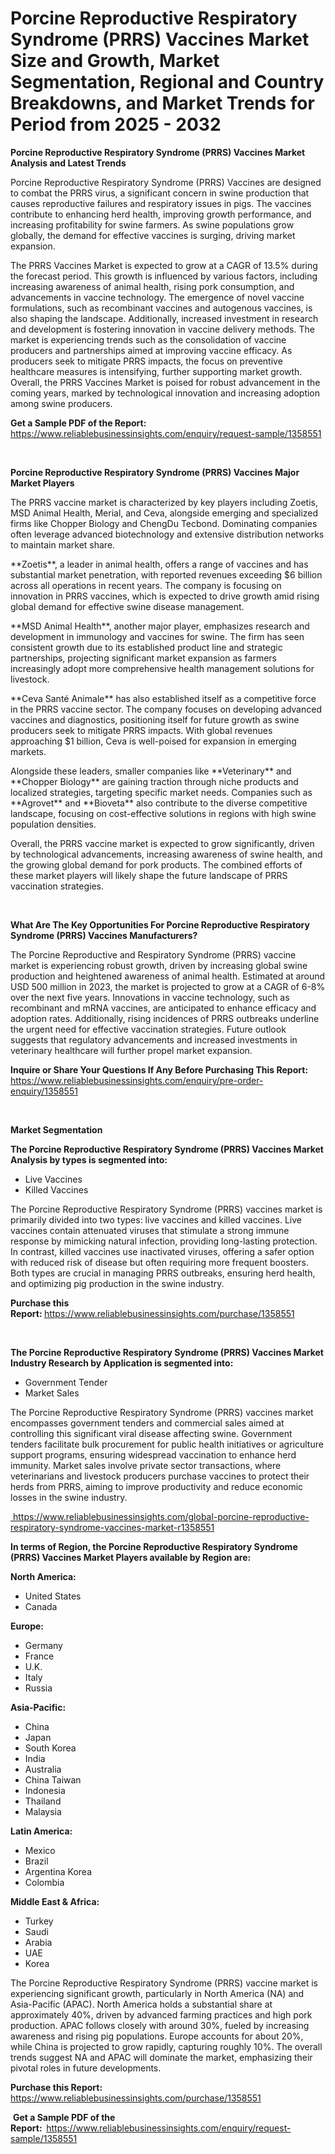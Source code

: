 <p><h1>Porcine Reproductive Respiratory Syndrome (PRRS) Vaccines Market Size and Growth, Market Segmentation, Regional and Country Breakdowns, and Market Trends for Period from 2025 -  2032</h1></p><p><strong>Porcine Reproductive Respiratory Syndrome (PRRS) Vaccines Market Analysis and Latest Trends</strong></p>
<p><p>Porcine Reproductive Respiratory Syndrome (PRRS) Vaccines are designed to combat the PRRS virus, a significant concern in swine production that causes reproductive failures and respiratory issues in pigs. The vaccines contribute to enhancing herd health, improving growth performance, and increasing profitability for swine farmers. As swine populations grow globally, the demand for effective vaccines is surging, driving market expansion.</p><p>The PRRS Vaccines Market is expected to grow at a CAGR of 13.5% during the forecast period. This growth is influenced by various factors, including increasing awareness of animal health, rising pork consumption, and advancements in vaccine technology. The emergence of novel vaccine formulations, such as recombinant vaccines and autogenous vaccines, is also shaping the landscape. Additionally, increased investment in research and development is fostering innovation in vaccine delivery methods. The market is experiencing trends such as the consolidation of vaccine producers and partnerships aimed at improving vaccine efficacy. As producers seek to mitigate PRRS impacts, the focus on preventive healthcare measures is intensifying, further supporting market growth. Overall, the PRRS Vaccines Market is poised for robust advancement in the coming years, marked by technological innovation and increasing adoption among swine producers.</p></p>
<p><strong>Get a Sample PDF of the Report:&nbsp;</strong> <a href="https://www.reliablebusinessinsights.com/enquiry/request-sample/1358551?utm_campaign=2800&utm_medium=2&utm_source=Github&utm_content=ia&utm_term=19042025&utm_id=porcine-reproductive-respiratory-syndrome-prrs-vaccines">https://www.reliablebusinessinsights.com/enquiry/request-sample/1358551</a></p>
<p>&nbsp;</p>
<p><strong>Porcine Reproductive Respiratory Syndrome (PRRS) Vaccines Major Market Players</strong></p>
<p><p>The PRRS vaccine market is characterized by key players including Zoetis, MSD Animal Health, Merial, and Ceva, alongside emerging and specialized firms like Chopper Biology and ChengDu Tecbond. Dominating companies often leverage advanced biotechnology and extensive distribution networks to maintain market share.</p><p>**Zoetis**, a leader in animal health, offers a range of vaccines and has substantial market penetration, with reported revenues exceeding $6 billion across all operations in recent years. The company is focusing on innovation in PRRS vaccines, which is expected to drive growth amid rising global demand for effective swine disease management.</p><p>**MSD Animal Health**, another major player, emphasizes research and development in immunology and vaccines for swine. The firm has seen consistent growth due to its established product line and strategic partnerships, projecting significant market expansion as farmers increasingly adopt more comprehensive health management solutions for livestock.</p><p>**Ceva Santé Animale** has also established itself as a competitive force in the PRRS vaccine sector. The company focuses on developing advanced vaccines and diagnostics, positioning itself for future growth as swine producers seek to mitigate PRRS impacts. With global revenues approaching $1 billion, Ceva is well-poised for expansion in emerging markets.</p><p>Alongside these leaders, smaller companies like **Veterinary** and **Chopper Biology** are gaining traction through niche products and localized strategies, targeting specific market needs. Companies such as **Agrovet** and **Bioveta** also contribute to the diverse competitive landscape, focusing on cost-effective solutions in regions with high swine population densities.</p><p>Overall, the PRRS vaccine market is expected to grow significantly, driven by technological advancements, increasing awareness of swine health, and the growing global demand for pork products. The combined efforts of these market players will likely shape the future landscape of PRRS vaccination strategies.</p></p>
<p>&nbsp;</p>
<p><strong>What Are The Key Opportunities For Porcine Reproductive Respiratory Syndrome (PRRS) Vaccines Manufacturers?</strong></p>
<p><p>The Porcine Reproductive and Respiratory Syndrome (PRRS) vaccine market is experiencing robust growth, driven by increasing global swine production and heightened awareness of animal health. Estimated at around USD 500 million in 2023, the market is projected to grow at a CAGR of 6-8% over the next five years. Innovations in vaccine technology, such as recombinant and mRNA vaccines, are anticipated to enhance efficacy and adoption rates. Additionally, rising incidences of PRRS outbreaks underline the urgent need for effective vaccination strategies. Future outlook suggests that regulatory advancements and increased investments in veterinary healthcare will further propel market expansion.</p></p>
<p><strong>Inquire or Share Your Questions If Any Before Purchasing This Report:</strong> <a href="https://www.reliablebusinessinsights.com/enquiry/pre-order-enquiry/1358551?utm_campaign=2800&utm_medium=2&utm_source=Github&utm_content=ia&utm_term=19042025&utm_id=porcine-reproductive-respiratory-syndrome-prrs-vaccines">https://www.reliablebusinessinsights.com/enquiry/pre-order-enquiry/1358551</a></p>
<p>&nbsp;</p>
<p><strong>Market Segmentation</strong></p>
<p><strong>The Porcine Reproductive Respiratory Syndrome (PRRS) Vaccines Market Analysis by types is segmented into:</strong></p>
<p><ul><li>Live Vaccines</li><li>Killed Vaccines</li></ul></p>
<p><p>The Porcine Reproductive Respiratory Syndrome (PRRS) vaccines market is primarily divided into two types: live vaccines and killed vaccines. Live vaccines contain attenuated viruses that stimulate a strong immune response by mimicking natural infection, providing long-lasting protection. In contrast, killed vaccines use inactivated viruses, offering a safer option with reduced risk of disease but often requiring more frequent boosters. Both types are crucial in managing PRRS outbreaks, ensuring herd health, and optimizing pig production in the swine industry.</p></p>
<p><strong>Purchase this Report:&nbsp;</strong><a href="https://www.reliablebusinessinsights.com/purchase/1358551?utm_campaign=2800&utm_medium=2&utm_source=Github&utm_content=ia&utm_term=19042025&utm_id=porcine-reproductive-respiratory-syndrome-prrs-vaccines">https://www.reliablebusinessinsights.com/purchase/1358551</a></p>
<p>&nbsp;</p>
<p><strong>The Porcine Reproductive Respiratory Syndrome (PRRS) Vaccines Market Industry Research by Application is segmented into:</strong></p>
<p><ul><li>Government Tender</li><li>Market Sales</li></ul></p>
<p><p>The Porcine Reproductive Respiratory Syndrome (PRRS) vaccines market encompasses government tenders and commercial sales aimed at controlling this significant viral disease affecting swine. Government tenders facilitate bulk procurement for public health initiatives or agriculture support programs, ensuring widespread vaccination to enhance herd immunity. Market sales involve private sector transactions, where veterinarians and livestock producers purchase vaccines to protect their herds from PRRS, aiming to improve productivity and reduce economic losses in the swine industry.</p></p>
<p><a href="https://www.reliablebusinessinsights.com/global-porcine-reproductive-respiratory-syndrome-vaccines-market-r1358551?utm_campaign=2800&utm_medium=2&utm_source=Github&utm_content=ia&utm_term=19042025&utm_id=porcine-reproductive-respiratory-syndrome-prrs-vaccines">&nbsp;https://www.reliablebusinessinsights.com/global-porcine-reproductive-respiratory-syndrome-vaccines-market-r1358551</a></p>
<p><strong>In terms of Region, the Porcine Reproductive Respiratory Syndrome (PRRS) Vaccines Market Players available by Region are:</strong></p>
<p>
    <p> <strong> North America: </strong>
        <ul>
            <li>United States</li>
            <li>Canada</li>
        </ul>
        </p> 
    <p> <strong> Europe: </strong>
        <ul>
            <li>Germany</li>
            <li>France</li>
            <li>U.K.</li>
            <li>Italy</li>
            <li>Russia</li>
        </ul>
        </p> 
    <p> <strong> Asia-Pacific: </strong>
        <ul>
            <li>China</li>
            <li>Japan</li>
            <li>South Korea</li>
            <li>India</li>
            <li>Australia</li>
            <li>China Taiwan</li>
            <li>Indonesia</li>
            <li>Thailand</li>
            <li>Malaysia</li>
        </ul>
        </p> 
    <p> <strong> Latin America: </strong>
        <ul>
            <li>Mexico</li>
            <li>Brazil</li>
            <li>Argentina Korea</li>
            <li>Colombia</li>
        </ul>
        </p> 
    <p> <strong> Middle East & Africa: </strong>
        <ul>
            <li>Turkey</li>
            <li>Saudi</li>
            <li>Arabia</li>
            <li>UAE</li>
            <li>Korea</li>
        </ul>
    </p>
    </p>
<p><p>The Porcine Reproductive Respiratory Syndrome (PRRS) vaccine market is experiencing significant growth, particularly in North America (NA) and Asia-Pacific (APAC). North America holds a substantial share at approximately 40%, driven by advanced farming practices and high pork production. APAC follows closely with around 30%, fueled by increasing awareness and rising pig populations. Europe accounts for about 20%, while China is projected to grow rapidly, capturing roughly 10%. The overall trends suggest NA and APAC will dominate the market, emphasizing their pivotal roles in future developments.</p></p>
<p><strong>Purchase this Report: </strong><a href="https://www.reliablebusinessinsights.com/purchase/1358551?utm_campaign=2800&utm_medium=2&utm_source=Github&utm_content=ia&utm_term=19042025&utm_id=porcine-reproductive-respiratory-syndrome-prrs-vaccines">https://www.reliablebusinessinsights.com/purchase/1358551</a></p>
<p>&nbsp;<strong>Get a Sample PDF of the Report:&nbsp;&nbsp;</strong><a href="https://www.reliablebusinessinsights.com/enquiry/request-sample/1358551?utm_campaign=2800&utm_medium=2&utm_source=Github&utm_content=ia&utm_term=19042025&utm_id=porcine-reproductive-respiratory-syndrome-prrs-vaccines">https://www.reliablebusinessinsights.com/enquiry/request-sample/1358551</a></p>
<p><strong></strong></p>
<p><p></p><p></p><p></p></p>